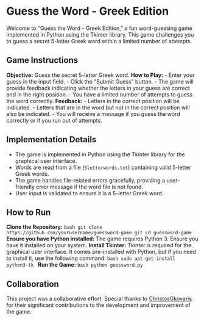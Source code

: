# Guess the Word - Greek Edition

Welcome to "Guess the Word - Greek Edition," a fun word-guessing game implemented in Python using the Tkinter library. This game challenges you to guess a secret 5-letter Greek word within a limited number of attempts.


## Game Instructions
**Objective:** Guess the secret 5-letter Greek word.
**How to Play:**
    - Enter your guess in the input field.
    - Click the "Submit Guess" button.
    - The game will provide feedback indicating whether the letters in your guess are correct and in the right position.
    - You have a limited number of attempts to guess the word correctly.
**Feedback:**
    - Letters in the correct position will be indicated.
    - Letters that are in the word but not in the correct position will also be indicated.
    - You will receive a message if you guess the word correctly or if you run out of attempts.


## Implementation Details
- The game is implemented in Python using the Tkinter library for the graphical user interface.
- Words are read from a file (`5letterwords.txt`) containing valid 5-letter Greek words.
- The game handles file-related errors gracefully, providing a user-friendly error message if the word file is not found.
- User input is validated to ensure it is a 5-letter Greek word.


## How to Run
**Clone the Repository:**
    ```bash
    git clone https://github.com/yourusername/guessword-game.git
    cd guessword-game
    ```
**Ensure you have Python installed:** The game requires Python 3. Ensure you have it installed on your system.
**Install Tkinter:** Tkinter is required for the graphical user interface. It comes pre-installed with Python, but if you need to install it, use the following command:
    ```bash
    sudo apt-get install python3-tk
    ```
**Run the Game:**
    ```bash
    python guessword.py
    ```


## Collaboration
This project was a collaborative effort. Special thanks to [ChristosGkovaris](https://github.com/ChristosGkovaris) for their significant contributions to the development and improvement of the game.
